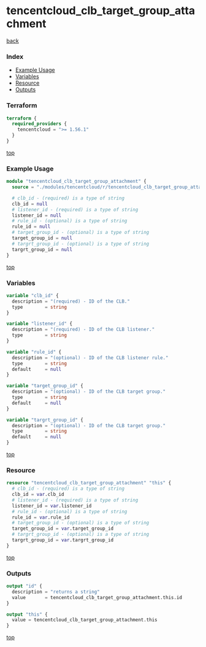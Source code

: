 # tencentcloud_clb_target_group_attachment

[back](../tencentcloud.md)

### Index

- [Example Usage](#example-usage)
- [Variables](#variables)
- [Resource](#resource)
- [Outputs](#outputs)

### Terraform

```terraform
terraform {
  required_providers {
    tencentcloud = ">= 1.56.1"
  }
}
```

[top](#index)

### Example Usage

```terraform
module "tencentcloud_clb_target_group_attachment" {
  source = "./modules/tencentcloud/r/tencentcloud_clb_target_group_attachment"

  # clb_id - (required) is a type of string
  clb_id = null
  # listener_id - (required) is a type of string
  listener_id = null
  # rule_id - (optional) is a type of string
  rule_id = null
  # target_group_id - (optional) is a type of string
  target_group_id = null
  # targrt_group_id - (optional) is a type of string
  targrt_group_id = null
}
```

[top](#index)

### Variables

```terraform
variable "clb_id" {
  description = "(required) - ID of the CLB."
  type        = string
}

variable "listener_id" {
  description = "(required) - ID of the CLB listener."
  type        = string
}

variable "rule_id" {
  description = "(optional) - ID of the CLB listener rule."
  type        = string
  default     = null
}

variable "target_group_id" {
  description = "(optional) - ID of the CLB target group."
  type        = string
  default     = null
}

variable "targrt_group_id" {
  description = "(optional) - ID of the CLB target group."
  type        = string
  default     = null
}
```

[top](#index)

### Resource

```terraform
resource "tencentcloud_clb_target_group_attachment" "this" {
  # clb_id - (required) is a type of string
  clb_id = var.clb_id
  # listener_id - (required) is a type of string
  listener_id = var.listener_id
  # rule_id - (optional) is a type of string
  rule_id = var.rule_id
  # target_group_id - (optional) is a type of string
  target_group_id = var.target_group_id
  # targrt_group_id - (optional) is a type of string
  targrt_group_id = var.targrt_group_id
}
```

[top](#index)

### Outputs

```terraform
output "id" {
  description = "returns a string"
  value       = tencentcloud_clb_target_group_attachment.this.id
}

output "this" {
  value = tencentcloud_clb_target_group_attachment.this
}
```

[top](#index)